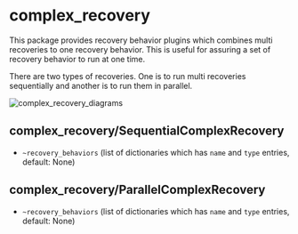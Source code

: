 # complex_recovery

This package provides recovery behavior plugins which combines multi recoveries to one recovery behavior.
This is useful for assuring a set of recovery behavior to run at one time.

There are two types of recoveries. One is to run multi recoveries sequentially and another is to run them in parallel.

![complex_recovery_diagrams](https://user-images.githubusercontent.com/9410362/189815175-a3265d23-01d4-4ae9-831c-b01aacad2872.png)

## complex_recovery/SequentialComplexRecovery

* `~recovery_behaviors` (list of dictionaries which has `name` and `type` entries, default: None)

## complex_recovery/ParallelComplexRecovery

* `~recovery_behaviors` (list of dictionaries which has `name` and `type` entries, default: None)
